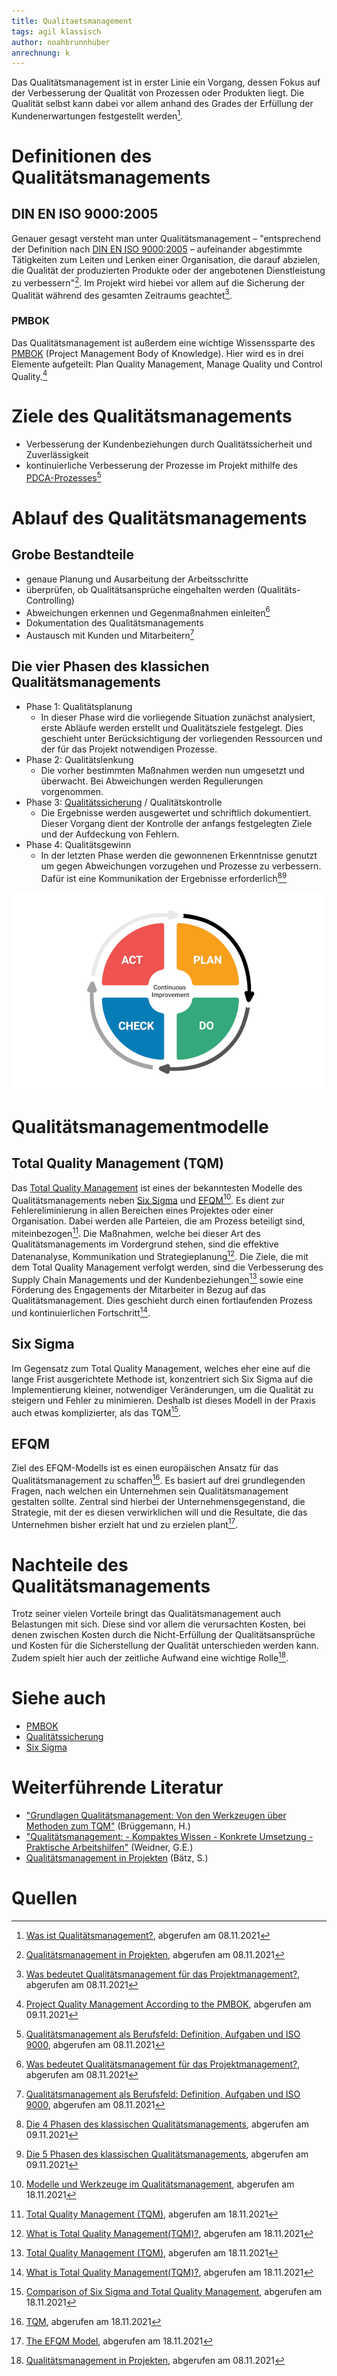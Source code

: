 ```yaml
---
title: Qualitaetsmanagement
tags: agil klassisch
author: noahbrunnhuber
anrechnung: k
---
```



Das Qualitätsmanagement ist in erster Linie ein Vorgang, dessen Fokus auf der Verbesserung der Qualität von Prozessen oder Produkten liegt. Die Qualität selbst kann dabei vor allem anhand des Grades der Erfüllung der Kundenerwartungen festgestellt werden[^1].

# Definitionen des Qualitätsmanagements
## DIN EN ISO 9000:2005
Genauer gesagt versteht man unter Qualitätsmanagement – "entsprechend der Definition nach [DIN EN ISO 9000:2005](https://de.wikipedia.org/wiki/Genormte_Qualit%C3%A4tssicherung#Definition_nach_DIN_EN_ISO_9000) – aufeinander abgestimmte 
Tätigkeiten zum Leiten und Lenken einer Organisation, die darauf 
abzielen, die Qualität der produzierten Produkte oder der angebotenen Dienstleistung zu verbessern"[^2]. Im Projekt wird hiebei vor allem auf die Sicherung der Qualität während des gesamten Zeitraums geachtet[^3].
### PMBOK
Das Qualitätsmanagement ist außerdem eine wichtige Wissenssparte des [PMBOK](PMBOK_Guide.md) (Project Management Body of Knowledge). Hier wird es in drei Elemente aufgeteilt: Plan Quality Management, Manage Quality und Control Quality.[^5]

# Ziele des Qualitätsmanagements
* Verbesserung der Kundenbeziehungen durch Qualitätssicherheit und Zuverlässigkeit
* kontinuierliche Verbesserung der Prozesse im Projekt mithilfe des [PDCA-Prozesses](https://de.wikipedia.org/wiki/Demingkreis)[^4]

# Ablauf des Qualitätsmanagements
## Grobe Bestandteile
* genaue Planung und Ausarbeitung der Arbeitsschritte
* überprüfen, ob Qualitätsansprüche eingehalten werden (Qualitäts-Controlling)
* Abweichungen erkennen und Gegenmaßnahmen einleiten[^3]
* Dokumentation des Qualitätsmanagements
* Austausch mit Kunden und Mitarbeitern[^4]
## Die vier Phasen des klassichen Qualitätsmanagements
* Phase 1: Qualitätsplanung
  - In dieser Phase wird die vorliegende Situation zunächst analysiert, erste Abläufe werden erstellt und Qualitätsziele festgelegt. Dies geschieht unter Berücksichtigung der vorliegenden Ressourcen und der für das Projekt notwendigen Prozesse.
* Phase 2: Qualitätslenkung
  - Die vorher bestimmten Maßnahmen werden nun umgesetzt und überwacht. Bei Abweichungen werden Regulierungen vorgenommen.
* Phase 3: [Qualitätssicherung](Qualitaetssicherung.md) / Qualitätskontrolle
  - Die Ergebnisse werden ausgewertet und schriftlich dokumentiert. Dieser Vorgang dient der Kontrolle der anfangs festgelegten Ziele und der Aufdeckung von Fehlern.
* Phase 4: Qualitätsgewinn
  - In der letzten Phase werden die gewonnenen Erkenntnisse genutzt um gegen Abweichungen vorzugehen und Prozesse zu verbessern. Dafür ist eine Kommunikation der Ergebnisse erforderlich[^6][^7]

![PDCA-Prozess](Qualitaetsmanagement/pdca-new.png)

# Qualitätsmanagementmodelle
## Total Quality Management (TQM)
Das [Total Quality Management](https://de.wikipedia.org/wiki/Total-Quality-Management) ist eines der bekanntesten Modelle des Qualitätsmanagements neben [Six Sigma](Six_Sigma.md) und [EFQM](https://de.wikipedia.org/wiki/EFQM-Modell)[^8].
Es dient zur Fehlereliminierung in allen Bereichen eines Projektes oder einer Organisation. Dabei werden alle Parteien, die am Prozess beteiligt sind, miteinbezogen[^9]. Die Maßnahmen, welche bei dieser Art des Qualitätsmanagements im Vordergrund stehen, sind die effektive Datenanalyse, Kommunikation und Strategieplanung[^10]. Die Ziele, die mit dem Total Quality Management verfolgt werden, sind die Verbesserung des Supply Chain Managements und der Kundenbeziehungen[^9] sowie eine Förderung des Engagements der Mitarbeiter in Bezug auf das Qualitätsmanagement. Dies geschieht durch einen fortlaufenden Prozess und kontinuierlichen Fortschritt[^10].
## Six Sigma
Im Gegensatz zum Total Quality Management, welches eher eine auf die lange Frist ausgerichtete Methode ist, konzentriert sich Six Sigma auf die Implementierung kleiner, notwendiger Veränderungen, um die Qualität zu steigern und Fehler zu minimieren. Deshalb ist dieses Modell in der Praxis auch etwas komplizierter, als das TQM[^11].
## EFQM
Ziel des EFQM-Modells ist es einen europäischen Ansatz für das Qualitätsmanagement zu schaffen[^12]. Es basiert auf drei grundlegenden Fragen, nach welchen ein Unternehmen sein Qualitätsmanagement gestalten sollte. Zentral sind hierbei der Unternehmensgegenstand, die Strategie, mit der es diesen verwirklichen will und die Resultate, die das Unternehmen bisher erzielt hat und zu erzielen plant[^13].

# Nachteile des Qualitätsmanagements
Trotz seiner vielen Vorteile bringt das Qualitätsmanagement auch Belastungen mit sich. Diese sind vor allem die verursachten Kosten, bei denen zwischen Kosten durch die Nicht-Erfüllung der Qualitätsansprüche und Kosten für die Sicherstellung der Qualität unterschieden werden kann. Zudem spielt hier auch der zeitliche Aufwand eine wichtige Rolle[^2].

# Siehe auch

* [PMBOK](PMBOK_Guide.md)
* [Qualitätssicherung](Qualitaetssicherung.md)
* [Six Sigma](Six_Sigma.md)

# Weiterführende Literatur

* ["Grundlagen Qualitätsmanagement: Von den Werkzeugen über Methoden zum TQM"](https://link.springer.com/book/10.1007/978-3-658-28780-1) (Brüggemann, H.)
* ["Qualitätsmanagement: - Kompaktes Wissen - Konkrete Umsetzung - Praktische Arbeitshilfen"](https://fachbuch.hanser-ebooks.de/ebook/bid-2812353-qualitaetsmanagement-kompaktes-wissen-konkrete-umsetzung-praktische-arbeitshilfen.html) (Weidner, G.E.)
* [Qualitätsmanagement in Projekten](https://www.hsbund.de/SharedDocs/Downloads/0_Abschlussarbeiten/FB_FIN/2011/01_11_Baetz.pdf?__blob=publicationFile) (Bätz, S.)

# Quellen

[^1]: [Was ist Qualitätsmanagement?](https://www.innolytics.de/was-ist-qualitaetsmanagement), abgerufen am 08.11.2021
[^2]: [Qualitätsmanagement in Projekten](https://www.hsbund.de/SharedDocs/Downloads/0_Abschlussarbeiten/FB_FIN/2011/01_11_Baetz.pdf?__blob=publicationFile), abgerufen am 08.11.2021
[^3]: [Was bedeutet Qualitätsmanagement für das Projektmanagement?](http://blog.bepartner.de/qualitaetsmanagement/#:~:text=Was%20bedeutet%20Qualit%C3%A4tsmanagement%20f%C3%BCr%20das%20Projektmanagement%3F%201%20Qualit%C3%A4tsmanagement,Qualit%C3%A4ts-Prinzipien%20f%C3%BCr%20erfolgreiche%20Projekte.%20...%20Weitere%20Artikel...%20), abgerufen am 08.11.2021
[^4]: [Qualitätsmanagement als Berufsfeld: Definition, Aufgaben und ISO 9000](https://ifm-business.de/aktuelles/business-news/qualitaetsmanagement-als-berufsfeld-definition-aufgaben-und-aussichten.html), abgerufen am 08.11.2021
[^5]: [Project Quality Management According to the PMBOK](https://www.projectengineer.net/project-quality-management-according-to-the-pmbok/), abgerufen am 09.11.2021
[^6]: [Die 4 Phasen des klassischen Qualitätsmanagements](https://www.weiterbildung-im-fernstudium.de/qualitaetsmanagement/die-4-phasen-des-klassischen-qualitaetsmanagements-260#:~:text=Die%204%20Phasen%20des%20klassischen%20Qualit%C3%A4tsmanagements%201%20Qualit%C3%A4tsplanung.,Verbesserung%20von%20Strukturen%20und%20Prozessen%20genutzt%20und%20eingesetzt.), abgerufen am 09.11.2021
[^7]: [Die 5 Phasen des klassischen Qualitätsmanagements](https://www.brewes.de/magazin/die-5-phasen-des-qualitatsmanagements), abgerufen am 09.11.2021
[^8]: [Modelle und Werkzeuge im Qualitätsmanagement](https://www.business-wissen.de/hb/modelle-und-werkzeuge-im-qualitaetsmanagement/), abgerufen am 18.11.2021
[^9]: [Total Quality Management (TQM)](https://www.investopedia.com/terms/t/total-quality-management-tqm.asp), abgerufen am 18.11.2021
[^10]: [What is Total Quality Management(TQM)?](https://asq.org/quality-resources/total-quality-management#Elements), abgerufen am 18.11.2021
[^11]: [Comparison of Six Sigma and Total Quality Management](https://www.managementstudyguide.com/six-sigma-and-total-quality-management.htm), abgerufen am 18.11.2021
[^12]: [TQM](https://keytodata.com/glossar/tqm/), abgerufen am 18.11.2021
[^13]: [The EFQM Model](https://www.efqm.org/efqm-model), abgerufen am 18.11.2021


